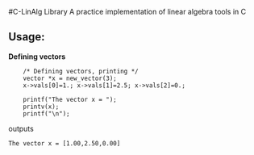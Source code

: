 #C-LinAlg Library
A practice implementation of linear algebra tools in C

## Usage:
**Defining vectors**
```
	/* Defining vectors, printing */
	vector *x = new_vector(3);
	x->vals[0]=1.; x->vals[1]=2.5; x->vals[2]=0.;

	printf("The vector x = ");
	printv(x);
	printf("\n");
```
outputs
```
The vector x = [1.00,2.50,0.00]
```
